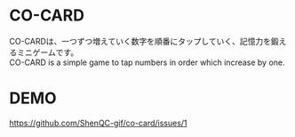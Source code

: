 # CO-CARD
CO-CARDは、一つずつ増えていく数字を順番にタップしていく、記憶力を鍛えるミニゲームです。  
CO-CARD is a simple game to tap numbers in order which increase by one. 

 
# DEMO
https://github.com/ShenQC-gif/co-card/issues/1
